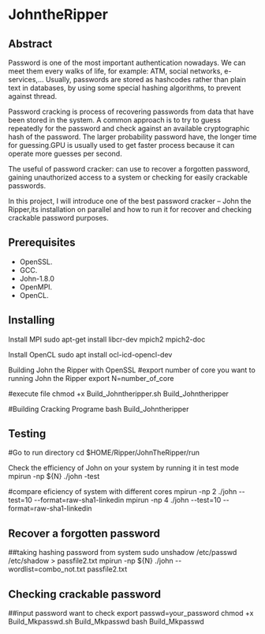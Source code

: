 # JohntheRipper
## Abstract

Password is one of the most important authentication nowadays. We can meet them every walks of life, for example: ATM, social networks, e-services,... Usually,  passwords are stored as hashcodes rather than plain text in databases, by using some special hashing algorithms, to prevent against thread. 

Password cracking is process of recovering passwords from data that have been stored in the system. A common approach is to try to guess repeatedly for the password and check against an available cryptographic hash of the password. The larger probability password have, the longer time for guessing.GPU is usually used to get faster process because it can operate more guesses per second.

The useful of password cracker: can use to recover a forgotten password, gaining unauthorized access to a system or checking for easily crackable passwords.

In this project, I will introduce one of the best password cracker – John the Ripper,its installation on parallel and how to run it for recover and checking crackable password purposes.

## Prerequisites
- OpenSSL.
- GCC.
- John-1.8.0
- OpenMPI.
- OpenCL.

## Installing
Install MPI
sudo apt-get install libcr-dev mpich2 mpich2-doc

Install OpenCL
sudo apt install ocl-icd-opencl-dev

Building John the Ripper with OpenSSL
#export number of core you want to running John the Ripper
export N=number_of_core

#execute file
chmod +x Build_Johntheripper.sh Build_Johntheripper

#Building Cracking Programe
bash Build_Johntheripper

## Testing
#Go to run directory
cd $HOME/Ripper/JohnTheRipper/run

Check the efficiency of John on your system by running it in test mode
mpirun -np ${N} ./john -test

#compare eficiency of system with different cores
mpirun -np 2 ./john --test=10 --format=raw-sha1-linkedin
mpirun -np 4 ./john --test=10 --format=raw-sha1-linkedin

## Recover a forgotten password
##taking hashing password from system
sudo unshadow /etc/passwd /etc/shadow > passfile2.txt
mpirun -np ${N} ./john --wordlist=combo_not.txt passfile2.txt

## Checking crackable password
##input password want to check
export passwd=your_password
chmod +x Build_Mkpasswd.sh Build_Mkpasswd
bash Build_Mkpasswd
